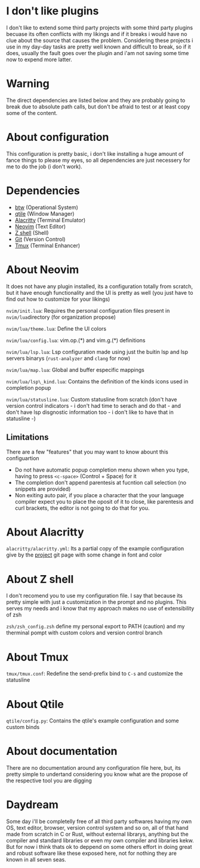 # I don't like plugins
I don't like to extend some third party projects with some third party plugins
becuase its often conflicts with my likings and if it breaks i would have no
clue about the source that causes the problem. Considering these projects i use
in my day-day tasks are pretty well known and difficult to break, so if it
does, usually the fault goes over the plugin and i'am not saving some time now
to expend more latter.

# Warning
The direct dependencies are listed below and they are probably going to break
due to absolute path calls, but don't be afraid to test or at least copy some
of the content.

# About configuration
This configuration is pretty basic, i don't like installing a huge amount of
fance things to please my eyes, so all dependencies are just necessery for me
to do the job (i don't work).

# Dependencies
* [btw](https://archlinux.org/) (Operational System)
* [qtile](https://qtile.org/) (Window Manager)
* [Alacritty](https://github.com/alacritty/alacritty) (Terminal Emulator)
* [Neovim](https://neovim.io/) (Text Editor)
* [Z shell](https://github.com/ohmyzsh/ohmyzsh/wiki/Installing-ZSH) (Shell)
* [Git](https://git-scm.com/) (Version Control)
* [Tmux](https://github.com/tmux/tmux/wiki) (Terminal Enhancer)

# About Neovim
It does not have any plugin installed, its a configuration totally from scratch, but
it have enough functionality and the UI is pretty as well (you just have to
find out how to customize for your likings)

`nvim/init.lua`: Requires the personal configuration files present in
`nvim/lua`directory (for organization propose)

`nvim/lua/theme.lua`: Define the UI colors

`nvim/lua/config.lua`: vim.op.(\*) and vim.g.(\*) definitions

`nvim/lua/lsp.lua`: Lsp configuration made using just the buitin lsp and lsp
servers binarys (`rust-analyzer` and `clang` for now)

`nvim/lua/map.lua`: Global and buffer especific mappings 

`nvim/lua/lsp\_kind.lua`: Contains the definition of the kinds icons used in
completion popup

`nvim/lua/statusline.lua`: Custom statusline from scratch (don't have version
control indicators - i don't had time to serach and do that -  and don't have
lsp disgnostic information too - i don't like to have that in statusline -)

## Limitations
There are a few "features" that you may want to know abount this configuartion
* Do not have automatic popup completion menu shown when you type, having to
  press `<c-space>` (Control + Space) for it
* The completion don't append parentesis at fucntion call selection (no snippets are provided)
* Non exiting auto pair, if you place a character that the your language
  compiler expect you to place the oposit of it to close, like parentesis and
  curl brackets, the editor is not going to do that for you.

# About Alacritty
`alacritty/alacritty.yml`: Its a partial copy of the example configuration give
by the [project](https://github.com/alacritty/alacritty) git page with some
change in font and color

# About Z shell
I don't recomend you to use my configuration file. I say that because its
pretty simple with just a customization in the prompt and no plugins. This
serves my needs and i know that my approach makes no use of extensibility of
zsh

`zsh/zsh_config.zsh` define my personal export to PATH (caution) and my
therminal pompt with custom colors and version control branch

# About Tmux
`tmux/tmux.conf`: Redefine the send-prefix bind to `C-s` and customize the
statusline

# About Qtile
`qtile/config.py`: Contains the qtile's example configuration and some custom
binds 

# About documentation
There are no documentation around any configuration file here, but, its pretty
simple to undertand considering you know what are the propose of the respective
tool you are digging

# Daydream
Some day i'll be completelly free of all third party softwares having my own
OS, text editor, browser, version control system and so on, all of that hand
made from scratch in C or Rust, without external librarys, anything but the
compiler and standard libraries or even my own compiler and libraries kekw.
But for now i think thats ok to deppend on some others effort in doing great
and robust software like these exposed here, not for nothing they are known in
all seven seas.
